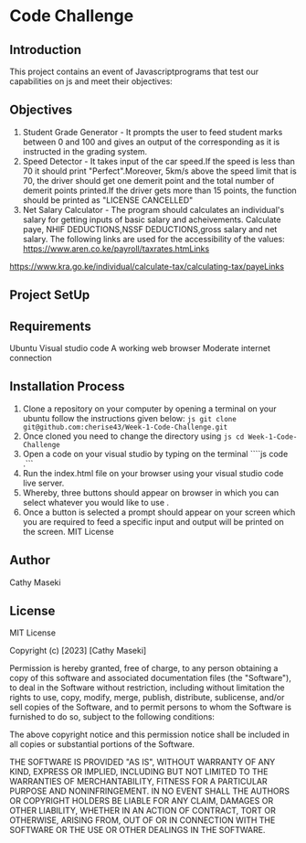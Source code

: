 # Code Challenge 

## Introduction
This project contains an event of Javascriptprograms that test our capabilities on js and meet their objectives:
## Objectives
1. Student Grade Generator -
It prompts the user to feed student marks between 0 and 100 and gives an output of the corresponding as it is instructed in the grading system.
2. Speed Detector -
It takes input of the car speed.If the speed is less than 70 it should print "Perfect".Moreover, 5km/s above the speed limit that is 70, the driver should get one demerit point and the total number of demerit points printed.If the driver gets more than 15 points, the function should be printed as "LICENSE CANCELLED"
3. Net Salary Calculator -
The program should calculates an individual's salary for getting inputs of basic salary and acheivements. Calculate paye, NHIF DEDUCTIONS,NSSF DEDUCTIONS,gross salary and net salary. The following links are used for the accessibility of the values:
https://www.aren.co.ke/payroll/taxrates.htmLinks

https://www.kra.go.ke/individual/calculate-tax/calculating-tax/payeLinks

## Project SetUp
## Requirements
Ubuntu
Visual studio code
A working web browser
Moderate internet connection

## Installation Process 
1. Clone a repository on your computer by opening a terminal on your ubuntu follow the instructions given below:
```js git clone git@github.com:cherise43/Week-1-Code-Challenge.git```
2. Once cloned you need to change the directory using
```js cd Week-1-Code-Challenge```
3. Open a code on your visual studio by typing on the terminal
````js code .```
4. Run the index.html file on your browser using your visual studio code live server.
5. Whereby, three buttons should appear on browser in which you can select whatever you would like to use .
6. Once a button is selected a prompt should appear on your screen which you are required to feed a specific input and output will be printed on the screen.
MIT License
## Author 
Cathy Maseki

## License
MIT License

Copyright (c) [2023] [Cathy  Maseki]

Permission is hereby granted, free of charge, to any person obtaining a copy
of this software and associated documentation files (the "Software"), to deal
in the Software without restriction, including without limitation the rights
to use, copy, modify, merge, publish, distribute, sublicense, and/or sell
copies of the Software, and to permit persons to whom the Software is
furnished to do so, subject to the following conditions:

The above copyright notice and this permission notice shall be included in all
copies or substantial portions of the Software.

THE SOFTWARE IS PROVIDED "AS IS", WITHOUT WARRANTY OF ANY KIND, EXPRESS OR
IMPLIED, INCLUDING BUT NOT LIMITED TO THE WARRANTIES OF MERCHANTABILITY,
FITNESS FOR A PARTICULAR PURPOSE AND NONINFRINGEMENT. IN NO EVENT SHALL THE
AUTHORS OR COPYRIGHT HOLDERS BE LIABLE FOR ANY CLAIM, DAMAGES OR OTHER
LIABILITY, WHETHER IN AN ACTION OF CONTRACT, TORT OR OTHERWISE, ARISING FROM,
OUT OF OR IN CONNECTION WITH THE SOFTWARE OR THE USE OR OTHER DEALINGS IN THE
SOFTWARE.







